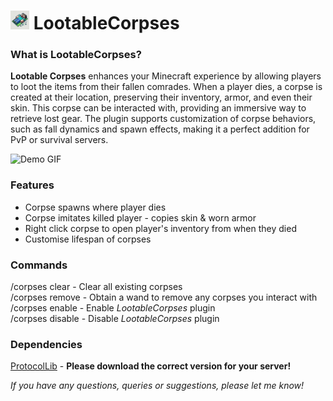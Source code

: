 # <img src="./resources/icon.png" alt="icon" style="width:30px;height:30px;"></img> LootableCorpses

### What is LootableCorpses?
**Lootable Corpses** enhances your Minecraft experience by allowing players to loot the items from their fallen comrades.
When a player dies, a corpse is created at their location, preserving their inventory, armor, and even their skin.
This corpse can be interacted with, providing an immersive way to retrieve lost gear.
The plugin supports customization of corpse behaviors, such as fall dynamics and spawn effects, making it a perfect addition for PvP or survival servers.

![Demo GIF](./resources/demo.gif)

### Features
 - Corpse spawns where player dies
 - Corpse imitates killed player - copies skin & worn armor
 - Right click corpse to open player's inventory from when they died
 - Customise lifespan of corpses

### Commands
/corpses clear - Clear all existing corpses  
/corpses remove - Obtain a wand to remove any corpses you interact with  
/corpses enable - Enable _LootableCorpses_ plugin  
/corpses disable - Disable _LootableCorpses_ plugin  

### Dependencies
<a href="https://www.spigotmc.org/resources/protocollib.1997/">ProtocolLib</a> - **Please download the correct version for your server!**

_If you have any questions, queries or suggestions, please let me know!_
